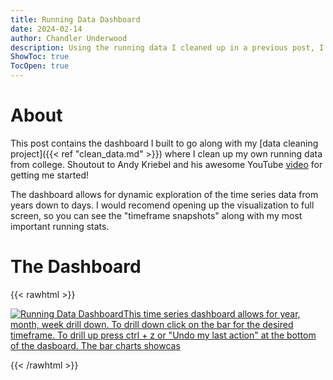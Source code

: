 ```yaml
---
title: Running Data Dashboard
date: 2024-02-14
author: Chandler Underwood
description: Using the running data I cleaned up in a previous post, I create a Tableau dashboard that allows for dynamic granularity changes from the year down to day level.
ShowToc: true
TocOpen: true
---
```


# About
This post contains the dashboard I built to go along with my [data cleaning project]({{< ref "clean_data.md" >}}) where I clean up my own running data from college. Shoutout to Andy Kriebel and his awesome YouTube [video](https://www.youtube.com/watch?v=EZMLjMaZYSs&t=308s) for getting me started! 

The dashboard allows for dynamic exploration of the time series data from years down to days. I would recomend opening up the visualization to full screen, so you can see the "timeframe snapshots" along with my most important running stats.


# The Dashboard
{{< rawhtml >}}
<!DOCTYPE html>
<html>
<head>
<div class='tableauPlaceholder' id='viz1709151872311' style='position: relative'><noscript><a href='#'><img alt='Running Data DashboardThis time series dashboard allows for year, month, week  drill down. To drill down click on the bar for the desired timeframe. To drill up press ctrl + z or &quot;Undo my last action&quot; at the bottom of the dasboard. The bar charts showcas ' src='https:&#47;&#47;public.tableau.com&#47;static&#47;images&#47;Ru&#47;RunningDataDashboard_17065579590940&#47;Dashboard1&#47;1_rss.png' style='border: none' /></a></noscript><object class='tableauViz'  style='display:none;'><param name='host_url' value='https%3A%2F%2Fpublic.tableau.com%2F' /> <param name='embed_code_version' value='3' /> <param name='site_root' value='' /><param name='name' value='RunningDataDashboard_17065579590940&#47;Dashboard1' /><param name='tabs' value='no' /><param name='toolbar' value='yes' /><param name='static_image' value='https:&#47;&#47;public.tableau.com&#47;static&#47;images&#47;Ru&#47;RunningDataDashboard_17065579590940&#47;Dashboard1&#47;1.png' /> <param name='animate_transition' value='yes' /><param name='display_static_image' value='yes' /><param name='display_spinner' value='yes' /><param name='display_overlay' value='yes' /><param name='display_count' value='yes' /><param name='language' value='en-US' /><param name='filter' value='publish=yes' /></object></div>                <script type='text/javascript'>                    var divElement = document.getElementById('viz1709151872311');                    var vizElement = divElement.getElementsByTagName('object')[0];                    if ( divElement.offsetWidth > 800 ) { vizElement.style.width='100%';vizElement.style.height=(divElement.offsetWidth*0.75)+'px';} else if ( divElement.offsetWidth > 500 ) { vizElement.style.width='100%';vizElement.style.height=(divElement.offsetWidth*0.75)+'px';} else { vizElement.style.width='100%';vizElement.style.height='2427px';}                     var scriptElement = document.createElement('script');                    scriptElement.src = 'https://public.tableau.com/javascripts/api/viz_v1.js';                    vizElement.parentNode.insertBefore(scriptElement, vizElement);                </script>
</body>
</html>

{{< /rawhtml >}}